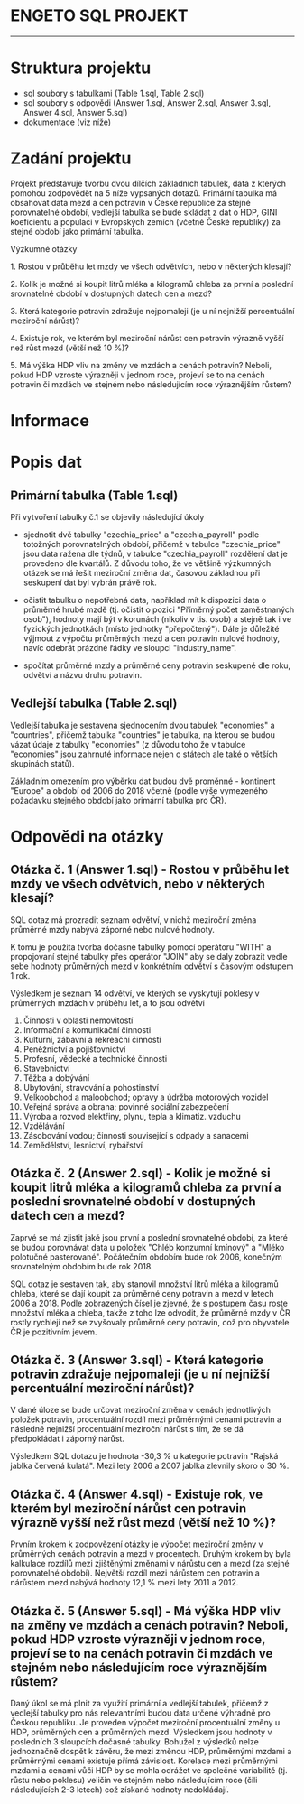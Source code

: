 # ENGETO SQL PROJEKT
---

# Struktura projektu

- sql soubory s tabulkami (Table 1.sql, Table 2.sql)
- sql soubory s odpovědi (Answer 1.sql, Answer 2.sql, Answer 3.sql, Answer 4.sql, Answer 5.sql)
- dokumentace (viz níže)


# Zadání projektu

Projekt představuje tvorbu dvou dílčích základních tabulek, data z kterých pomohou zodpovědět na 5 níže vypsaných dotazů.
Primární tabulka má obsahovat data mezd a cen potravin v České republice za stejné porovnatelné období, vedlejší tabulka se bude skládat z dat o HDP, GINI koeficientu a populaci v Evropských zemích (včetně České republiky) za stejné období jako primární tabulka.


Výzkumné otázky

1. Rostou v průběhu let mzdy ve všech odvětvích, nebo v některých klesají?

2. Kolik je možné si koupit litrů mléka a kilogramů chleba za první a poslední srovnatelné období v dostupných datech cen a mezd?

3. Která kategorie potravin zdražuje nejpomaleji (je u ní nejnižší percentuální meziroční nárůst)?

4. Existuje rok, ve kterém byl meziroční nárůst cen potravin výrazně vyšší než růst mezd (větší než 10 %)?

5. Má výška HDP vliv na změny ve mzdách a cenách potravin? Neboli, pokud HDP vzroste výrazněji v jednom roce, projeví se to na cenách potravin či mzdách ve stejném nebo následujícím roce výraznějším růstem?


# Informace

# Popis dat

## Primární tabulka (Table 1.sql)

Při vytvoření tabulky č.1 se objevily následující úkoly

- sjednotit dvě tabulky "czechia_price" a "czechia_payroll" podle totožných porovnatelných období, přičemž v tabulce "czechia_price" jsou data ražena dle týdnů, v tabulce "czechia_payroll" rozdělení dat je provedeno dle kvartálů. Z důvodu toho, že ve většině výzkumných otázek se má řešit meziroční změna dat, časovou základnou při seskupení dat byl vybrán právě rok. 
 
- očistit tabulku o nepotřebná data, například mít k dispozici data o průměrné hrubé mzdě (tj. očistit o pozici "Příměrný počet zaměstnaných osob"), hodnoty mají být v korunách (nikoliv v tis. osob) a stejně tak i ve fyzických jednotkách (místo jednotky "přepočtený"). Dále je důležité výjmout z výpočtu průměrných mezd a cen potravin nulové hodnoty, navíc odebrát prázdné řádky ve sloupci "industry_name".
 
- spočítat průměrné mzdy a průměrné ceny potravin seskupené dle roku, odvětví a názvu druhu potravin.
 


## Vedlejší tabulka (Table 2.sql)

Vedlejší tabulka je sestavena sjednocením dvou tabulek "economies" a "countries", přičemž tabulka "countries" je tabulka, na kterou se budou vázat údaje z tabulky "economies" (z důvodu toho že v tabulce "economies" jsou zahrnuté informace nejen o státech ale také o větších skupinách států). 

Základním omezením pro výběrku dat budou dvě proměnné - kontinent "Europe" a období od 2006 do 2018 včetně (podle výše vymezeného požadavku stejného období jako primární tabulka pro ČR).


# Odpovědi na otázky



## Otázka č. 1 (Answer 1.sql) - Rostou v průběhu let mzdy ve všech odvětvích, nebo v některých klesají?

SQL dotaz má prozradit seznam odvětví, v nichž meziroční změna průměrné mzdy nabývá záporné nebo nulové hodnoty. 

K tomu je použita tvorba dočasné tabulky pomocí operátoru "WITH" a propojovaní stejné tabulky přes operátor "JOIN" aby se daly zobrazit vedle sebe hodnoty průměrných mezd v konkrétním odvětví s časovým odstupem 1 rok.

Výsledkem je seznam 14 odvětví, ve kterých se vyskytují poklesy v průměrných mzdách v průběhu let, a to jsou odvětví

1. Činnosti v oblasti nemovitostí
2. Informační a komunikační činnosti
3. Kulturní, zábavní a rekreační činnosti
4. Peněžnictví a pojišťovnictví
5. Profesní, vědecké a technické činnosti
6. Stavebnictví
7. Těžba a dobývání
8. Ubytování, stravování a pohostinství
9. Velkoobchod a maloobchod; opravy a údržba motorových vozidel
10. Veřejná správa a obrana; povinné sociální zabezpečení
11. Výroba a rozvod elektřiny, plynu, tepla a klimatiz. vzduchu
12. Vzdělávání
13. Zásobování vodou; činnosti související s odpady a sanacemi
14. Zemědělství, lesnictví, rybářství




## Otázka č. 2 (Answer 2.sql) - Kolik je možné si koupit litrů mléka a kilogramů chleba za první a poslední srovnatelné období v dostupných datech cen a mezd?

Zaprvé se má zjistit jaké jsou první a poslední srovnatelné období, za které se budou porovnávat data u položek "Chléb konzumní kmínový" a "Mléko polotučné pasterované". Počátečním obdobím bude rok 2006, konečným srovnatelným obdobím bude rok 2018.

SQL dotaz je sestaven tak, aby stanovil množství litrů mléka a kilogramů chleba, které se dají koupit za průměrné ceny potravin a mezd v letech 2006 a 2018. Podle zobrazených čísel je zjevné, že s postupem času roste množství mléka a chleba, takže z toho lze odvodit, že průměrné mzdy v ČR rostly rychleji než se zvyšovaly průměrné ceny potravin, což pro obyvatele ČR je pozitivním jevem.  




## Otázka č. 3 (Answer 3.sql) - Která kategorie potravin zdražuje nejpomaleji (je u ní nejnižší percentuální meziroční nárůst)?

V dané úloze se bude určovat meziroční změna v cenách jednotlivých položek potravin, procentuální rozdíl mezi průměrnými cenami potravin a následně nejnižší procentuální meziroční nárůst s tím, že se dá předpokládat i záporný nárůst.

Výsledkem SQL dotazu je hodnota -30,3 % u kategorie potravin "Rajská jablka červená kulatá". Mezi lety 2006 a 2007 jablka zlevnily skoro o 30 %.




## Otázka č. 4 (Answer 4.sql) - Existuje rok, ve kterém byl meziroční nárůst cen potravin výrazně vyšší než růst mezd (větší než 10 %)?

Prvním krokem k zodpovězení otázky je výpočet meziroční změny v průměrných cenách potravin a mezd v procentech. Druhým krokem by byla kalkulace rozdílů mezi zjištěnými změnami v nárůstu cen a mezd (za stejné porovnatelné období). Největší rozdíl mezi nárůstem cen potravin a nárůstem mezd nabývá hodnoty 12,1 % mezi lety 2011 a 2012.   




## Otázka č. 5 (Answer 5.sql) - Má výška HDP vliv na změny ve mzdách a cenách potravin? Neboli, pokud HDP vzroste výrazněji v jednom roce, projeví se to na cenách potravin či mzdách ve stejném nebo následujícím roce výraznějším růstem?

Daný úkol se má plnit za využití primární a vedlejší tabulek, přičemž z vedlejší tabulky pro nás relevantními budou data určené výhradně pro Českou republiku. 
Je proveden výpočet meziroční procentuální změny u HDP, průměrných cen a průměrných mezd. Výsledkem jsou hodnoty v posledních 3 sloupcích dočasné tabulky. Bohužel z výsledků nelze jednoznačně dospět k závěru, že mezi změnou HDP, průměrnými mzdami a průměrnými cenami existuje přímá závislost. Korelace mezi průměrnými mzdami a cenami vůči HDP by se mohla odrážet ve společné variabilitě (tj. růstu nebo poklesu) veličin ve stejném nebo následujícím roce (čili následujících 2-3 letech) což získané hodnoty nedokládají.  

  